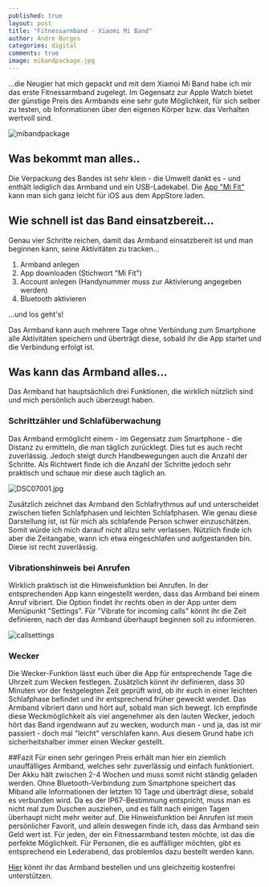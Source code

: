 ```yaml
---
published: true
layout: post
title: "Fitnessarmband - Xiaomi Mi Band"
author: André Borges
categories: digital
comments: true
image: mibandpackage.jpg
---
```





...die Neugier hat mich gepackt und mit dem Xiamoi Mi Band habe ich mir das erste Fitnessarmband zugelegt. Im Gegensatz zur Apple Watch bietet der günstige Preis des Armbands eine sehr gute Möglichkeit, für sich selber zu testen, ob Informationen über den eigenen Körper bzw. das Verhalten wertvoll sind.

![mibandpackage]({{site.baseurl}}/images/mibandpackage.jpg)

## Was bekommt man alles..
Die Verpackung des Bandes ist sehr klein - die Umwelt dankt es - und enthält lediglich das Armband und ein USB-Ladekabel. Die [App "Mi Fit"](https://itunes.apple.com/de/app/mi-fit/id938688461?mt=8) kann man sich ganz leicht für iOS aus dem AppStore laden.

## Wie schnell ist das Band einsatzbereit...
Genau vier Schritte reichen, damit das Armband einsatzbereit ist und man beginnen kann, seine Aktivitäten zu tracken...

1. Armband anlegen
2. App downloaden (Stichwort "Mi Fit")
3. Account anlegen (Handynummer muss zur Aktivierung angegeben werden)
4. Bluetooth aktivieren

...und los geht's!

Das Armband kann auch mehrere Tage ohne Verbindung zum Smartphone alle Aktivitäten speichern und überträgt diese, sobald ihr die App startet und die Verbindung erfolgt ist.

## Was kann das Armband alles...
Das Armband hat hauptsächlich drei Funktionen, die wirklich nützlich sind und mich persönlich auch überzeugt haben.

### Schrittzähler und Schlafüberwachung
Das Armband ermöglicht einem - im Gegensatz zum Smartphone - die Distanz zu ermitteln, die man täglich zurücklegt. Dies tut es auch recht zuverlässig. Jedoch steigt durch Handbewegungen auch die Anzahl der Schritte. Als Richtwert finde ich die Anzahl der Schritte jedoch sehr praktisch und schaue mir diese auch täglich an.

![DSC07001.jpg]({{site.baseurl}}/images/DSC07001.jpg)

Zusätzlich zeichnet das Armband den Schlafrythmus auf und unterscheidet zwischen tiefen Schlafphasen und leichten Schlafphasen. Wie genau diese Darstellung ist, ist für mich als schlafende Person schwer einzuschätzen. Somit würde ich mich darauf nicht allzu sehr verlassen. Nützlich finde ich aber die Zeitangabe, wann ich etwa eingeschlafen und aufgestanden bin. Diese ist recht zuverlässig.

### Vibrationshinweis bei Anrufen
Wirklich praktisch ist die Hinweisfunktion bei Anrufen. In der entsprechenden App kann eingestellt werden, dass das Armband bei einem Anruf vibriert. Die Option findet ihr rechts oben in der App unter dem Menüpunkt "Settings". Für "Vibrate for incoming calls" könnt ihr die Zeit definieren, nach der das Armband überhaupt beginnen soll zu informieren.

![callsettings]({{site.baseurl}}/images/callsettings.png)

### Wecker
Die Wecker-Funktion lässt euch über die App für entsprechende Tage die Uhrzeit zum Wecken festlegen. Zusätzlich könnt ihr definieren, dass 30 Minuten vor der festgelegten Zeit geprüft wird, ob ihr euch in einer leichten Schlafphase befindet und ihr entsprechend früher geweckt werdet. Das Armband vibriert dann und hört auf, sobald man sich bewegt. Ich empfinde diese Weckmöglichkeit als viel angenehmer als den lauten Wecker, jedoch hört das Band irgendwann auf zu wecken, wodurch man - und ja, das ist mir passiert - doch mal "leicht" verschlafen kann. Aus diesem Grund habe ich sicherheitshalber immer einen Wecker gestellt.

##Fazit
Für einen sehr geringen Preis erhält man hier ein ziemlich unauffälliges Armband, welches sehr zuverlässig und einfach funktioniert. Der Akku hält zwischen 2-4 Wochen und muss somit nicht ständig geladen werden. Ohne Bluetooth-Verbindung zum Smartphone speichert das Miband alle Informationen der letzten 10 Tage und überträgt diese, sobald es verbunden wird. Da es der IP67-Bestimmung entspricht, muss man es nicht mal zum Duschen ausziehen, und es fällt nach einigen Tagen überhaupt nicht mehr weiter auf. Die Hinweisfunktion bei Anrufen ist mein persönlicher Favorit, und allein deswegen finde ich, dass das Armband sein Geld wert ist. Für jeden, der ein Fitnessarmband testen möchte, ist das die perfekte Möglichkeit. Für Personen, die es auffälliger möchten, gibt es entsprechend ein Lederabend, das problemlos dazu bestellt werden kann.

[Hier](http://www.amazon.de/gp/product/B00Q5P79TO/ref=as_li_tl?ie=UTF8&camp=1638&creative=6742&creativeASIN=B00Q5P79TO&linkCode=as2&tag=webworkersio-21&linkId=GHXL2OOMDTF7E7EI) könnt ihr das Armband bestellen und uns gleichzeitig kostenfrei unterstützen.

